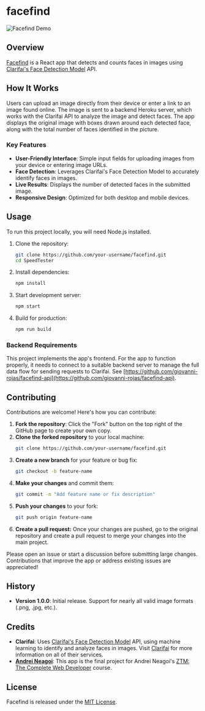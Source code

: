 # facefind
![Facefind Demo](public/facefindDemo.gif)

## Overview
[Facefind](https://face-find-d1246eeab4c8.herokuapp.com/) is a React app that detects and counts faces in images using [Clarifai's Face Detection Model](https://clarifai.com/clarifai/main/models/face-detection) API.

## How It Works
Users can upload an image directly from their device or enter a link to an image found online. The image is sent to a backend Heroku server, which works with the Clarifai API to analyze the image and detect faces. The app displays the original image with boxes drawn around each detected face, along with the total number of faces identified in the picture.

### Key Features
- **User-Friendly Interface**: Simple input fields for uploading images from your device or entering image URLs.
- **Face Detection**: Leverages Clarifai's Face Detection Model to accurately identify faces in images.
- **Live Results**: Displays the number of detected faces in the submitted image.
- **Responsive Design**: Optimized for both desktop and mobile devices.

## Usage

To run this project locally, you will need Node.js installed.

1. Clone the repository:
   ```bash
   git clone https://github.com/your-username/facefind.git
   cd SpeedTester
   ```
2. Install dependencies:
    ```bash
    npm install
    ```
3. Start development server:
    ```bash
    npm start
    ```
4. Build for production:
    ```bash
    npm run build
    ```

### Backend Requirements
This project implements the app's frontend. For the app to function properly, it needs to connect to a suitable backend server to manage the full data flow for sending requests to Clarifai. See [https://github.com/giovanni-rojas/facefind-api](https://github.com/giovanni-rojas/facefind-api).

## Contributing
Contributions are welcome! Here's how you can contribute:

1. **Fork the repository**: Click the "Fork" button on the top right of the GitHub page to create your own copy.
2. **Clone the forked repository** to your local machine:
   ```bash
   git clone https://github.com/your-username/facefind.git
    ```
3. **Create a new branch** for your feature or bug fix:
    ```bash
    git checkout -b feature-name
    ```
4. **Make your changes** and commit them:
    ```bash
    git commit -m "Add feature name or fix description"
    ```
5. **Push your changes** to your fork:
    ```bash
    git push origin feature-name
    ```
6. **Create a pull request:** Once your changes are pushed, go to the original repository and create a pull request to merge your changes into the main project.

Please open an issue or start a discussion before submitting large changes. Contributions that improve the app or address existing issues are appreciated!

## History
- **Version 1.0.0**: Initial release. Support for nearly all valid image formats (.png, .jpg, etc.).

## Credits
- **Clarifai**: Uses [Clarifai's Face Detection Model](https://clarifai.com/clarifai/main/models/face-detection) API, using machine learning to identify and analyze faces in images. Visit [Clarifai](https://clarifai.com) for more information on all of their services.
- **[Andrei Neagoi](https://github.com/aneagoie)**: This app is the final project for Andrei Neagoi's [ZTM: The Complete Web Developer](https://zerotomastery.io/courses/coding-bootcamp/) course.

## License
Facefind is released under the [MIT License](https://opensource.org/license/MIT).